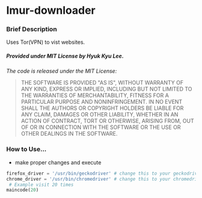 # Imur-downloader
### Brief Description
Uses Tor(VPN) to vist websites.

##### Provided under MIT License by Hyuk Kyu Lee.
*The code is released under the MIT License:*
> THE SOFTWARE IS PROVIDED "AS IS", WITHOUT WARRANTY OF ANY KIND, EXPRESS OR
IMPLIED, INCLUDING BUT NOT LIMITED TO THE WARRANTIES OF MERCHANTABILITY, FITNESS
FOR A PARTICULAR PURPOSE AND NONINFRINGEMENT. IN NO EVENT SHALL THE AUTHORS OR
COPYRIGHT HOLDERS BE LIABLE FOR ANY CLAIM, DAMAGES OR OTHER LIABILITY, WHETHER
IN AN ACTION OF CONTRACT, TORT OR OTHERWISE, ARISING FROM, OUT OF OR IN
CONNECTION WITH THE SOFTWARE OR THE USE OR OTHER DEALINGS IN THE SOFTWARE.

### How to Use...
- make proper changes and execute

```python
firefox_driver = '/usr/bin/geckodriver' # change this to your geckodriver directory
chrome_driver = '/usr/bin/chromedriver' # change this to your chromedriver directory
 # Example visit 20 times
maincode(20)
```

